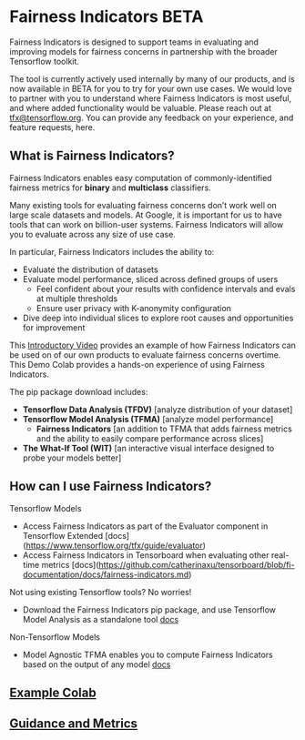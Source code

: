 # Fairness Indicators BETA 
Fairness Indicators is designed to support teams in evaluating and improving models for fairness concerns in partnership with the broader Tensorflow toolkit.  

The tool is currently actively used internally by many of our products, and is now available in BETA for you to try for your own use cases. We would love to partner with you to understand where Fairness Indicators is most useful, and where added functionality would be valuable. Please reach out at tfx@tensorflow.org. You can provide any feedback on your experience, and feature requests, here. 

## What is Fairness Indicators? 
Fairness Indicators enables easy computation of commonly-identified fairness metrics for **binary** and **multiclass** classifiers. 

Many existing tools for evaluating fairness concerns don’t work well on large scale datasets and models. At Google, it is important for us to have tools that can work on billion-user systems. Fairness Indicators will allow you to evaluate across any size of use case. 

In particular, Fairness Indicators includes the ability to:
* Evaluate the distribution of datasets
* Evaluate model performance, sliced across defined groups of users 
  * Feel confident about your results with confidence intervals and evals at multiple thresholds 
  * Ensure user privacy with K-anonymity configuration
* Dive deep into individual slices to explore root causes and opportunities for improvement

This [Introductory Video](https://www.youtube.com/watch?v=pHT-ImFXPQo) provides an example of how Fairness Indicators can be used on of our own products to evaluate fairness concerns overtime. This Demo Colab provides a hands-on experience of using Fairness Indicators.

The pip package download includes: 
* **Tensorflow Data Analysis (TFDV)** \[analyze distribution of your dataset] 
* **Tensorflow Model Analysis (TFMA)** \[analyze model performance] 
  * **Fairness Indicators** \[an addition to TFMA that adds fairness metrics and the ability to easily compare performance across slices]  
* **The What-If Tool (WIT)** \[an interactive visual interface designed to probe your models better]

## How can I use Fairness Indicators?
Tensorflow Models
* Access Fairness Indicators as part of the Evaluator component in Tensorflow Extended \[docs](https://www.tensorflow.org/tfx/guide/evaluator)
* Access Fairness Indicators in Tensorboard when evaluating other real-time metrics \[docs](https://github.com/catherinaxu/tensorboard/blob/fi-documentation/docs/fairness-indicators.md)

Not using existing Tensorflow tools? No worries!
* Download the Fairness Indicators pip package, and use Tensorflow Model Analysis as a standalone tool [docs](https://g3doc.corp.google.com/third_party/tfx/opensource_only/g3doc/guide/fairness_indicators.md?cl=catherinaxu%2F164)

Non-Tensorflow Models
* Model Agnostic TFMA enables you to compute Fairness Indicators based on the output of any model [docs](https://g3doc.corp.google.com/third_party/tfx/opensource_only/g3doc/guide/fairness_indicators.md?cl=catherinaxu%2F164)

## [Example Colab](https://github.com/tensorflow/fairness-indicators/blob/master/demo/Fairness_Indicators_Example_Colab.ipynb)

## [Guidance and Metrics](https://docs.google.com/document/d/1GbsRvRdNqcemrQuQC9_5LGs5TqbUZJHdDL52T3C9-Ek/edit?ts=5db72d6b#heading=h.olp5n6c0y9vi)
